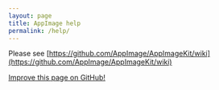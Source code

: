 ```yaml
---
layout: page
title: AppImage help
permalink: /help/
---
```


Please see [https://github.com/AppImage/AppImageKit/wiki](https://github.com/AppImage/AppImageKit/wiki)

<p><a class="b" href="https://github.com/AppImage/AppImageHub/edit/master/{{ page.path }}"><span class="octicon octicon-pencil"></span> Improve this page on GitHub!</a></p>
